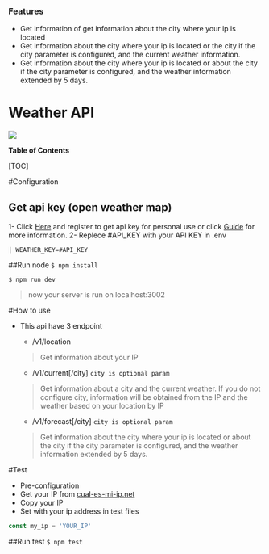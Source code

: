 ### Features

- Get information of get information about the city where your ip is located
- Get information about the city where your ip is located or the city if the city parameter is configured, and the current weather information.
-  Get information about the city where your ip is located or about the city if the city parameter is configured, and the weather information extended by 5 days.

# Weather API

![](https://img.shields.io/github/release/holgadoM/weather.svg)


**Table of Contents**

[TOC]

#Configuration
## Get api key (open weather map)
1- Click [Here](https://openweathermap.org/) and register to get api key for personal use or click [Guide](https://openweathermap.org/guide) for more information.
2- Replece #API_KEY with your API KEY in .env
   
    | WEATHER_KEY=#API_KEY
	
##Run node
`$ npm install`

`$ npm run dev`

> now your server is run on localhost:3002

#How to use
- This api have 3 endpoint 
  - /v1/location
  > Get information about your IP

  - /v1/current[/city] `city is optional param`
  > Get information about a city and the current weather. If you do not configure city, information will be obtained from the IP and the weather based on your location by IP

  - /v1/forecast[/city] `city is optional param`
  > Get information about the city where your ip is located or about the city if the city parameter is configured, and the weather information extended by 5 days.

#Test
- Pre-configuration
 - Get your IP from [cual-es-mi-ip.net](https://www.cual-es-mi-ip.net/)
 - Copy your IP
 - Set with your ip address in test files
 ```javascript
 const my_ip = 'YOUR_IP'
```

##Run test
`$ npm test`
